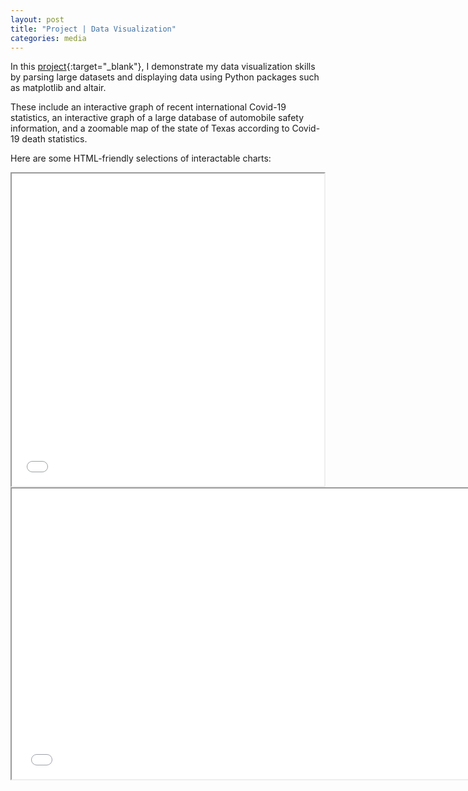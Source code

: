 ```yaml
---
layout: post
title: "Project | Data Visualization"
categories: media
---
```




In this [project](/assets/PortfolioDataViz.ipynb){:target="_blank"}, I demonstrate my data visualization skills by parsing large datasets and displaying data using Python packages such as matplotlib and altair.

These include an interactive graph of recent international Covid-19 statistics, an interactive graph of a large database of automobile safety information, and a zoomable map of the state of Texas according to Covid-19 death statistics. 

Here are some HTML-friendly selections of interactable charts:
<iframe src="/assets/CarSelector.html" Height = "500" Width = "500" ></iframe>

<iframe src="/assets/WeatherChart.html" Height = "465" Width = "750" ></iframe>


